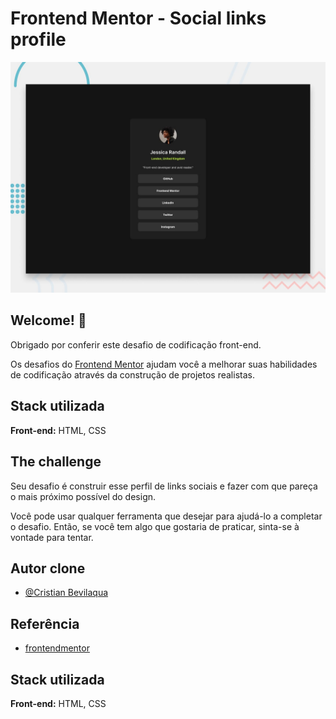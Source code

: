 # Frontend Mentor - Social links profile

![Design preview for the Social links profile coding challenge](./design/desktop-preview.jpg)

## Welcome! 👋

Obrigado por conferir este desafio de codificação front-end.

Os desafios do [Frontend Mentor](https://www.frontendmentor.io) ajudam você a melhorar suas habilidades de codificação através da construção de projetos realistas.

## Stack utilizada

**Front-end:** HTML, CSS

## The challenge

Seu desafio é construir esse perfil de links sociais e fazer com que pareça o mais próximo possível do design.

Você pode usar qualquer ferramenta que desejar para ajudá-lo a completar o desafio. Então, se você tem algo que gostaria de praticar, sinta-se à vontade para tentar.

## Autor clone

- [@Cristian Bevilaqua](https://github.com/Kemeker)

## Referência

- [frontendmentor](https://www.frontendmentor.io/challenges/social-links-profile-UG32l9m6dQ)

## Stack utilizada

**Front-end:** HTML, CSS
